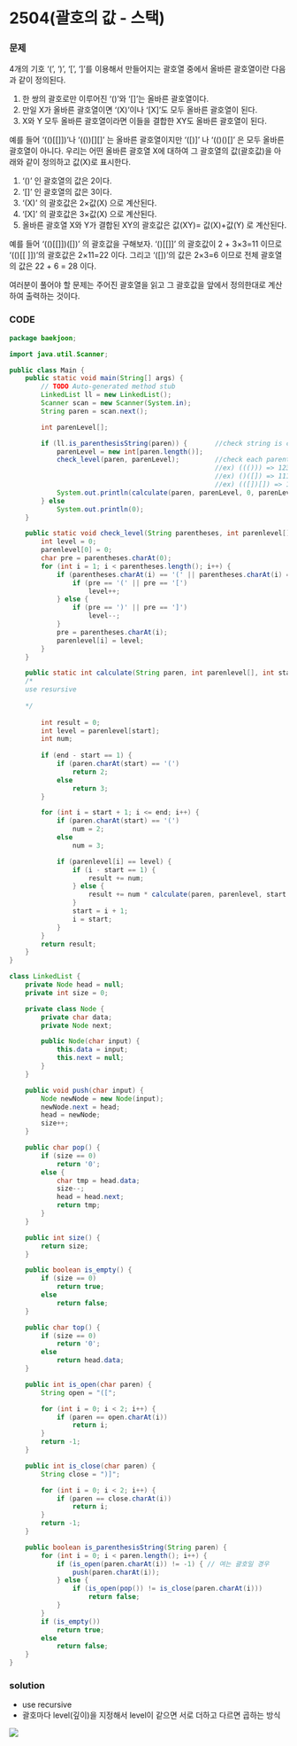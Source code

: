 # 2504\(괄호의 값 - 스택\)

### 문제

4개의 기호 ‘\(’, ‘\)’, ‘\[’, ‘\]’를 이용해서 만들어지는 괄호열 중에서 올바른 괄호열이란 다음과 같이 정의된다.

1. 한 쌍의 괄호로만 이루어진 ‘\(\)’와 ‘\[\]’는 올바른 괄호열이다. 
2. 만일 X가 올바른 괄호열이면 ‘\(X\)’이나 ‘\[X\]’도 모두 올바른 괄호열이 된다. 
3. X와 Y 모두 올바른 괄호열이라면 이들을 결합한 XY도 올바른 괄호열이 된다.

예를 들어 ‘\(\(\)\[\[\]\]\)’나 ‘\(\(\)\)\[\]\[\]’ 는 올바른 괄호열이지만 ‘\(\[\)\]’ 나 ‘\(\(\)\(\)\[\]’ 은 모두 올바른 괄호열이 아니다. 우리는 어떤 올바른 괄호열 X에 대하여 그 괄호열의 값\(괄호값\)을 아래와 같이 정의하고 값\(X\)로 표시한다. 

1. ‘\(\)’ 인 괄호열의 값은 2이다.
2. ‘\[\]’ 인 괄호열의 값은 3이다.
3. ‘\(X\)’ 의 괄호값은 2×값\(X\) 으로 계산된다.
4. ‘\[X\]’ 의 괄호값은 3×값\(X\) 으로 계산된다.
5. 올바른 괄호열 X와 Y가 결합된 XY의 괄호값은 값\(XY\)= 값\(X\)+값\(Y\) 로 계산된다.

예를 들어 ‘\(\(\)\[\[\]\]\)\(\[\]\)’ 의 괄호값을 구해보자.  ‘\(\)\[\[\]\]’ 의 괄호값이 2 + 3×3=11 이므로  ‘\(\(\)\[\[ \]\]\)’의 괄호값은 2×11=22 이다. 그리고  ‘\(\[\]\)’의 값은 2×3=6 이므로 전체 괄호열의 값은 22 + 6 = 28 이다.

여러분이 풀어야 할 문제는 주어진 괄호열을 읽고 그 괄호값을 앞에서 정의한대로 계산하여 출력하는 것이다. 

### CODE

```java
package baekjoon;

import java.util.Scanner;

public class Main {
	public static void main(String[] args) {
		// TODO Auto-generated method stub
		LinkedList ll = new LinkedList();
		Scanner scan = new Scanner(System.in);
		String paren = scan.next();

		int parenLevel[];

		if (ll.is_parenthesisString(paren)) {		//check string is collect PS
			parenLevel = new int[paren.length()];	
			check_level(paren, parenLevel);			//check each parenthesis's level(deep)
													//ex) ((())) => 123321
													//ex) ()([]) => 111221
													//ex) (([])[]) => 12332221
			System.out.println(calculate(paren, parenLevel, 0, parenLevel.length - 1));
		} else
			System.out.println(0);
	}

	public static void check_level(String parentheses, int parenlevel[]) {
		int level = 0;
		parenlevel[0] = 0;
		char pre = parentheses.charAt(0);
		for (int i = 1; i < parentheses.length(); i++) {
			if (parentheses.charAt(i) == '(' || parentheses.charAt(i) == '[') {
				if (pre == '(' || pre == '[')
					level++;
			} else {
				if (pre == ')' || pre == ']')
					level--;
			}
			pre = parentheses.charAt(i);
			parenlevel[i] = level;
		}
	}

	public static int calculate(String paren, int parenlevel[], int start, int end) {
	/*
	use resursive
	
	*/
	
		int result = 0;
		int level = parenlevel[start];
		int num;
		
		if (end - start == 1) {
			if (paren.charAt(start) == '(')
				return 2;
			else
				return 3;
		}

		for (int i = start + 1; i <= end; i++) {
			if (paren.charAt(start) == '(')
				num = 2;
			else
				num = 3;

			if (parenlevel[i] == level) {
				if (i - start == 1) {
					result += num;
				} else {
					result += num * calculate(paren, parenlevel, start + 1, i - 1);
				}
				start = i + 1;
				i = start;
			}
		}
		return result;
	}
}

class LinkedList {
	private Node head = null;
	private int size = 0;

	private class Node {
		private char data;
		private Node next;

		public Node(char input) {
			this.data = input;
			this.next = null;
		}
	}

	public void push(char input) {
		Node newNode = new Node(input);
		newNode.next = head;
		head = newNode;
		size++;
	}

	public char pop() {
		if (size == 0)
			return '0';
		else {
			char tmp = head.data;
			size--;
			head = head.next;
			return tmp;
		}
	}

	public int size() {
		return size;
	}

	public boolean is_empty() {
		if (size == 0)
			return true;
		else
			return false;
	}

	public char top() {
		if (size == 0)
			return '0';
		else
			return head.data;
	}

	public int is_open(char paren) {
		String open = "([";

		for (int i = 0; i < 2; i++) {
			if (paren == open.charAt(i))
				return i;
		}
		return -1;
	}

	public int is_close(char paren) {
		String close = ")]";

		for (int i = 0; i < 2; i++) {
			if (paren == close.charAt(i))
				return i;
		}
		return -1;
	}

	public boolean is_parenthesisString(String paren) {
		for (int i = 0; i < paren.length(); i++) {
			if (is_open(paren.charAt(i)) != -1) { // 여는 괄호일 경우
				push(paren.charAt(i));
			} else {
				if (is_open(pop()) != is_close(paren.charAt(i)))
					return false;
			}
		}
		if (is_empty())
			return true;
		else
			return false;
	}
}
```

### solution

* use recursive
* 괄호마다 level\(깊이\)을 지정해서 level이 같으면 서로 더하고 다르면 곱하는 방식 

![](../.gitbook/assets/image%20%2862%29.png)

